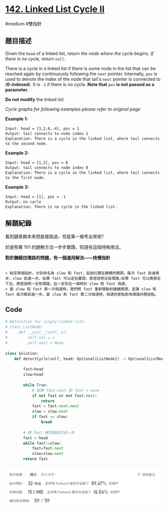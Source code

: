 # [142. Linked List Cycle II](https://leetcode.cn/problems/linked-list-cycle-ii/)

#medium #雙指針



## 題目描述

Given the `head` of a linked list, return *the node where the cycle begins. If there is no cycle, return* `null`.

There is a cycle in a linked list if there is some node in the list that can be reached again by continuously following the `next` pointer. Internally, `pos` is used to denote the index of the node that tail's `next` pointer is connected to (**0-indexed**). It is `-1` if there is no cycle. **Note that** `pos` **is not passed as a parameter**.

**Do not modify** the linked list.



*Cycle graphs for following examples please refer to original page*

**Example 1:**

```text
Input: head = [3,2,0,-4], pos = 1
Output: tail connects to node index 1
Explanation: There is a cycle in the linked list, where tail connects to the second node.
```

**Example 2:**

```
Input: head = [1,2], pos = 0
Output: tail connects to node index 0
Explanation: There is a cycle in the linked list, where tail connects to the first node.

```

**Example 3:**

```
Input: head = [1], pos = -1
Output: no cycle
Explanation: There is no cycle in the linked list.

```



## 解題紀錄

看到鏈表題本來想直接跳過，但是萬一被考出來呢? 

於是照著 101 的題解方法一步步實踐，知道有這個特殊用法。

**對於鍊錶找環路的問題，有一個通用解法——快慢指針**

```

> 給定兩個指針，分別命名為 slow 和 fast，起始位置在鍊錶的開頭。每次 fast 前進兩步，slow 前進一步。如果 fast 可以走到盡頭，那麼說明沒有環路;如果 fast 可以無限走下去，那麼說明一定有環路，且一定存在一個時刻 slow 和 fast 相遇。
> 當 slow 和 fast 第一次相遇時，我們將 fast 重新移動到鍊錶開頭，並讓 slow 和 fast 每次都前進一步。當 slow 和 fast 第二次相遇時，相遇的節點即為環路的開始點。
```



## Code

```python
# Definition for singly-linked list.
# class ListNode:
#     def __init__(self, x):
#         self.val = x
#         self.next = None

class Solution:
    def detectCycle(self, head: Optional[ListNode]) -> Optional[ListNode]:
        
        fast=head
        slow=head

        while True:
            # 如果 fast.next 和 fast = none 
            if not fast or not fast.next:
                return 
            fast = fast.next.next 
            slow = slow.next 
            if fast == slow:
                break
        
        # 把 fast 移回頭部只走一步
        fast = head 
        while fast!=slow:
            fast=fast.next 
            slow=slow.next 
        return fast        
```

![img_ac](https://github.com/youngmihuang/leetcode-python/blob/main/img/88.merged_sorted_array_ac.png)

